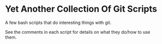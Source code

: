 Yet Another Collection Of Git Scripts
=====================================

A few bash scripts that do interesting things with git.

See the comments in each script for details on what they do/how to use them.
